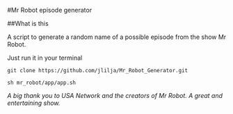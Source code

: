 #Mr Robot episode generator

##What is this

A script to generate a random name of a possible episode from the show Mr Robot.

Just run it in your terminal

    git clone https://github.com/jlilja/Mr_Robot_Generator.git
    
    sh mr_robot/app/app.sh

_A big thank you to USA Network and the creators of Mr Robot. A great and entertaining show._
